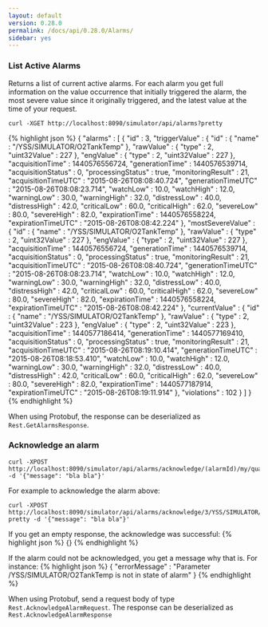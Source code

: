 ```yaml
---
layout: default
version: 0.28.0
permalink: /docs/api/0.28.0/Alarms/
sidebar: yes
---
```



### List Active Alarms
Returns a list of current active alarms. For each alarm you get full information on the value occurrence that initially triggered the alarm, the most severe value since it originally triggered, and the latest value at the time of your request.

```
curl -XGET http://localhost:8090/simulator/api/alarms?pretty
```
{% highlight json %}
{
  "alarms" : [ {
    "id" : 3,
    "triggerValue" : {
      "id" : {
        "name" : "/YSS/SIMULATOR/O2TankTemp"
      },
      "rawValue" : {
        "type" : 2,
        "uint32Value" : 227
      },
      "engValue" : {
        "type" : 2,
        "uint32Value" : 227
      },
      "acquisitionTime" : 1440576556724,
      "generationTime" : 1440576539714,
      "acquisitionStatus" : 0,
      "processingStatus" : true,
      "monitoringResult" : 21,
      "acquisitionTimeUTC" : "2015-08-26T08:08:40.724",
      "generationTimeUTC" : "2015-08-26T08:08:23.714",
      "watchLow" : 10.0,
      "watchHigh" : 12.0,
      "warningLow" : 30.0,
      "warningHigh" : 32.0,
      "distressLow" : 40.0,
      "distressHigh" : 42.0,
      "criticalLow" : 60.0,
      "criticalHigh" : 62.0,
      "severeLow" : 80.0,
      "severeHigh" : 82.0,
      "expirationTime" : 1440576558224,
      "expirationTimeUTC" : "2015-08-26T08:08:42.224"
    },
    "mostSevereValue" : {
      "id" : {
        "name" : "/YSS/SIMULATOR/O2TankTemp"
      },
      "rawValue" : {
        "type" : 2,
        "uint32Value" : 227
      },
      "engValue" : {
        "type" : 2,
        "uint32Value" : 227
      },
      "acquisitionTime" : 1440576556724,
      "generationTime" : 1440576539714,
      "acquisitionStatus" : 0,
      "processingStatus" : true,
      "monitoringResult" : 21,
      "acquisitionTimeUTC" : "2015-08-26T08:08:40.724",
      "generationTimeUTC" : "2015-08-26T08:08:23.714",
      "watchLow" : 10.0,
      "watchHigh" : 12.0,
      "warningLow" : 30.0,
      "warningHigh" : 32.0,
      "distressLow" : 40.0,
      "distressHigh" : 42.0,
      "criticalLow" : 60.0,
      "criticalHigh" : 62.0,
      "severeLow" : 80.0,
      "severeHigh" : 82.0,
      "expirationTime" : 1440576558224,
      "expirationTimeUTC" : "2015-08-26T08:08:42.224"
    },
    "currentValue" : {
      "id" : {
        "name" : "/YSS/SIMULATOR/O2TankTemp"
      },
      "rawValue" : {
        "type" : 2,
        "uint32Value" : 223
      },
      "engValue" : {
        "type" : 2,
        "uint32Value" : 223
      },
      "acquisitionTime" : 1440577186414,
      "generationTime" : 1440577169410,
      "acquisitionStatus" : 0,
      "processingStatus" : true,
      "monitoringResult" : 21,
      "acquisitionTimeUTC" : "2015-08-26T08:19:10.414",
      "generationTimeUTC" : "2015-08-26T08:18:53.410",
      "watchLow" : 10.0,
      "watchHigh" : 12.0,
      "warningLow" : 30.0,
      "warningHigh" : 32.0,
      "distressLow" : 40.0,
      "distressHigh" : 42.0,
      "criticalLow" : 60.0,
      "criticalHigh" : 62.0,
      "severeLow" : 80.0,
      "severeHigh" : 82.0,
      "expirationTime" : 1440577187914,
      "expirationTimeUTC" : "2015-08-26T08:19:11.914"
    },
    "violations" : 102
  } ]
}
{% endhighlight %}

When using Protobuf, the response can be deserialized as `Rest.GetAlarmsResponse`.

### Acknowledge an alarm

```
curl -XPOST http://localhost:8090/simulator/api/alarms/acknowledge/(alarmId)/my/qualified/parameter/name -d '{"message": "bla bla"}'
```

For example to acknowledge the alarm above:

```
curl -XPOST http://localhost:8090/simulator/api/alarms/acknowledge/3/YSS/SIMULATOR/O2TankTemp?pretty -d '{"message": "bla bla"}'
```

If you get an empty response, the acknowledge was successful:
{% highlight json %}
{}
{% endhighlight %}

If the alarm could not be acknowledged, you get a message why that is. For instance:
{% highlight json %}
{
  "errorMessage" : "Parameter /YSS/SIMULATOR/O2TankTemp is not in state of alarm"
}
{% endhighlight %}

When using Protobuf, send a request body of type `Rest.AcknowledgeAlarmRequest`. The response can be deserialized as `Rest.AcknowledgeAlarmResponse`
